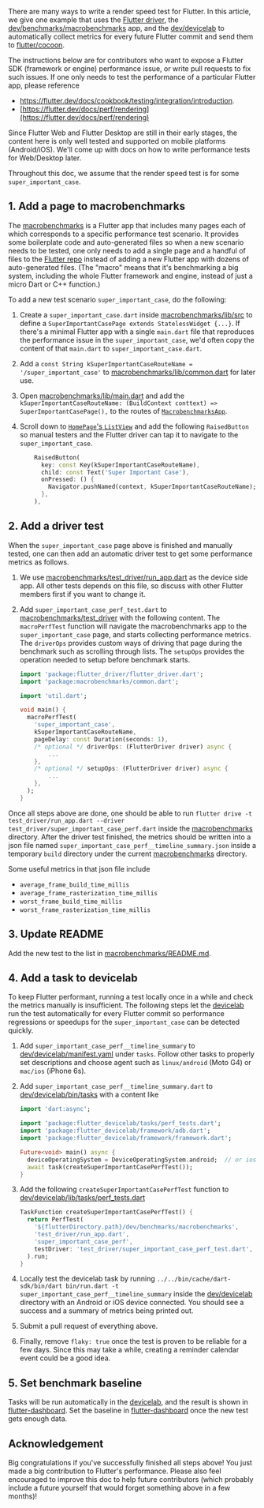 There are many ways to write a render speed test for Flutter. In this article, we give one example that uses the [Flutter driver][flutter_driver], the [dev/benchmarks/macrobenchmarks][macrobenchmarks] app, and the [dev/devicelab][devicelab] to automatically collect metrics for every future Flutter commit and send them to [flutter/cocoon][cocoon].

The instructions below are for contributors who want to expose a Flutter SDK (framework or engine) performance issue, or write pull requests to fix such issues. If one only needs to test the performance of a particular Flutter app, please reference 
- https://flutter.dev/docs/cookbook/testing/integration/introduction.
- [https://flutter.dev/docs/perf/rendering](https://flutter.dev/docs/perf/rendering)

Since Flutter Web and Flutter Desktop are still in their early stages, the content here is only well tested and supported on mobile platforms (Android/iOS). We'll come up with docs on how to write performance tests for Web/Desktop later.

Throughout this doc, we assume that the render speed test is for some `super_important_case`.

## 1. Add a page to macrobenchmarks

The [macrobenchmarks][] is a Flutter app that includes many pages each of which corresponds to a specific performance test scenario. It provides some boilerplate code and auto-generated files so when a new scenario needs to be tested, one only needs to add a single page and a handful of files to the [Flutter repo][flutter_repo] instead of adding a new Flutter app with dozens of auto-generated files. (The "macro" means that it's benchmarking a big system, including the whole Flutter framework and engine, instead of just a micro Dart or C++ function.)

To add a new test scenario `super_important_case`, do the following:

1. Create a `super_important_case.dart` inside [macrobenchmarks/lib/src][] to define a `SuperImportantCasePage extends StatelessWidget {...}`.  If there's a minimal Flutter app with a single `main.dart` file that reproduces the performance issue in the `super_important_case`, we'd often copy the content of that `main.dart` to `super_important_case.dart`.
2. Add a `const String kSuperImportantCaseRouteName = '/super_important_case'` to [macrobenchmarks/lib/common.dart][] for later use.
3. Open [macrobenchmarks/lib/main.dart][] and add the `kSuperImportantCaseRouteName: (BuildContext conttext) => SuperImportantCasePage(),` to the routes of [`MacrobenchmarksApp`][].
4. Scroll down to [`HomePage`'s `ListView`][] and add the following `RaisedButton` so manual testers and the Flutter driver can tap it to navigate to the `super_important_case`.

   ```Dart
       RaisedButton(
         key: const Key(kSuperImportantCaseRouteName),
         child: const Text('Super Important Case'),
         onPressed: () {
           Navigator.pushNamed(context, kSuperImportantCaseRouteName);
         },
       ),
   ```

## 2. Add a driver test

When the `super_important_case` page above is finished and manually tested, one can then add an automatic driver test to get some performance metrics as follows.

1. We use [macrobenchmarks/test_driver/run_app.dart] as the device side app. All other tests depends on this file, so discuss with other Flutter members first if you want to change it. 

2. Add `super_important_case_perf_test.dart` to [macrobenchmarks/test_driver][] with the following content. The `macroPerfTest` function will navigate the macrobenchmarks app to the `super_important_case` page, and starts collecting performance metrics. The `driverOps` provides custom ways of driving that page during the benchmark such as scrolling through lists. The `setupOps` provides the operation needed to setup before benchmark starts. 

   ```Dart
   import 'package:flutter_driver/flutter_driver.dart';
   import 'package:macrobenchmarks/common.dart';

   import 'util.dart';

   void main() {
     macroPerfTest(
       'super_important_case',
       kSuperImportantCaseRouteName,
       pageDelay: const Duration(seconds: 1),
       /* optional */ driverOps: (FlutterDriver driver) async {
           ...
       }, 
       /* optional */ setupOps: (FlutterDriver driver) async {
           ...
       }, 
     );
   }
   ```

Once all steps above are done, one should be able to run `flutter drive -t test_driver/run_app.dart --driver test_driver/super_important_case_perf.dart` inside the [macrobenchmarks][] directory. After the driver test finished, the metrics should be written into a json file named `super_important_case_perf__timeline_summary.json` inside a temporary `build` directory under the current [macrobenchmarks][] directory.


<!--- TODO explain what these metrics mean in the future -->
Some useful metrics in that json file include
- `average_frame_build_time_millis`
- `average_frame_rasterization_time_millis`
- `worst_frame_build_time_millis`
- `worst_frame_rasterization_time_millis`

## 3. Update README

Add the new test to the list in [macrobenchmarks/README.md]. 

## 4. Add a task to devicelab

To keep Flutter performant, running a test locally once in a while and check the metrics manually is insufficient. The following steps let the [devicelab][] run the test automatically for every Flutter commit so performance regressions or speedups for the `super_important_case` can be detected quickly.

1. Add `super_important_case_perf__timeline_summary` to [dev/devicelab/manifest.yaml][] under `tasks`. Follow other tasks to properly set descriptions and choose agent such as `linux/android` (Moto G4) or `mac/ios` (iPhone 6s).

2. Add `super_important_case_perf__timeline_summary.dart` to [dev/devicelab/bin/tasks][] with a content like

   ```Dart
   import 'dart:async';

   import 'package:flutter_devicelab/tasks/perf_tests.dart';
   import 'package:flutter_devicelab/framework/adb.dart';
   import 'package:flutter_devicelab/framework/framework.dart';

   Future<void> main() async {
     deviceOperatingSystem = DeviceOperatingSystem.android;  // or ios
     await task(createSuperImportantCasePerfTest());
   }
   ```

3. Add the following `createSuperImportantCasePerfTest` function to [dev/devicelab/lib/tasks/perf_tests.dart][]

   ```Dart
   TaskFunction createSuperImportantCasePerfTest() {
     return PerfTest(
       '${flutterDirectory.path}/dev/benchmarks/macrobenchmarks',
       'test_driver/run_app.dart',
       'super_important_case_perf',
       testDriver: 'test_driver/super_important_case_perf_test.dart',
     ).run;
   }
   ```

4. Locally test the devicelab task by running `../../bin/cache/dart-sdk/bin/dart bin/run.dart -t super_important_case_perf__timeline_summary` inside the [dev/devicelab][devicelab] directory with an Android or iOS device connected. You should see a success and a summary of metrics being printed out.

5. Submit a pull request of everything above.

6. Finally, remove `flaky: true` once the test is proven to be reliable for a few days. Since this may take a while, creating a reminder calendar event could be a good idea.

## 5. Set benchmark baseline

Tasks will be run automatically in the [devicelab], and the result is shown in [flutter-dashboard]. Set the baseline in [flutter-dashboard] once the new test gets enough data. 

## Acknowledgement

Big congratulations if you've successfully finished all steps above! You just made a big contribution to Flutter's performance. Please also feel encouraged to improve this doc to help future contributors (which probably include a future yourself that would forget something above in a few months)!

<!-- Reference links below -->
[flutter_driver]: https://github.com/flutter/flutter/tree/master/packages/flutter_driver

[macrobenchmarks]: https://github.com/flutter/flutter/tree/master/dev/benchmarks/macrobenchmarks

[cocoon]: https://github.com/flutter/cocoon

[devicelab]: https://github.com/flutter/flutter/tree/master/dev/devicelab

[dev/devicelab/manifest.yaml]: https://github.com/flutter/flutter/tree/master/dev/devicelab/manifest.yaml

[flutter_repo]: https://github.com/flutter/flutter

[macrobenchmarks/lib/src]: https://github.com/flutter/flutter/tree/master/dev/benchmarks/macrobenchmarks/lib/src

[macrobenchmarks/lib/common.dart]: https://github.com/flutter/flutter/tree/master/dev/benchmarks/macrobenchmarks/lib/common.dart

[macrobenchmarks/lib/main.dart]: https://github.com/flutter/flutter/tree/master/dev/benchmarks/macrobenchmarks/lib/main.dart

[`MacrobenchmarksApp`]: https://github.com/flutter/flutter/blob/94b7ff241e6e5445b7f30215a777eb4971311797/dev/benchmarks/macrobenchmarks/lib/main.dart#L24

[`HomePage`'s `ListView`]: https://github.com/flutter/flutter/blob/94b7ff241e6e5445b7f30215a777eb4971311797/dev/benchmarks/macrobenchmarks/lib/main.dart#L58

[macrobenchmarks/test_driver]: https://github.com/flutter/flutter/tree/master/dev/benchmarks/macrobenchmarks/test_driver

[macrobenchmarks/test_driver/run_app.dart]: https://github.com/flutter/flutter/tree/master/dev/benchmarks/macrobenchmarks/test_driver/run_app.dart

[macrobenchmarks/README.md]: https://github.com/flutter/flutter/blob/master/dev/benchmarks/macrobenchmarks/README.md

[dev/devicelab/bin/tasks]: https://github.com/flutter/flutter/tree/master/dev/devicelab/bin/tasks

[dev/devicelab/lib/tasks/perf_tests.dart]: https://github.com/flutter/flutter/tree/master/dev/devicelab/lib/tasks/perf_tests.dart

[flutter-dashboard]: https://flutter-dashboard.appspot.com/benchmarks.html